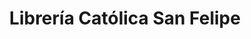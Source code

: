 ---
title: "Librería Católica San Felipe"
url: /desamparados/libreria-catolica-san-felipe/
shop: Bücher
---